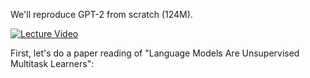 
We'll reproduce GPT-2 from scratch (124M).

[![Lecture Video](https://img.youtube.com/vi/l8pRSuU81PU/0.jpg)](https://www.youtube.com/watch?v=l8pRSuU81PU"LectureVideo")

First, let's do a paper reading of "Language Models Are Unsupervised Multitask Learners":
